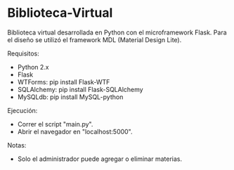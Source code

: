 # Biblioteca-Virtual
Biblioteca virtual desarrollada en Python con el microframework Flask.
Para el diseño se utilizó el framework MDL (Material Design Lite).

Requisitos:
- Python 2.x
- Flask
- WTForms: pip install Flask-WTF
- SQLAlchemy: pip install Flask-SQLAlchemy
- MySQLdb: pip install MySQL-python


Ejecución: 
- Correr el script "main.py".
- Abrir el navegador en "localhost:5000".


Notas:
- Solo el administrador puede agregar o eliminar materias.
